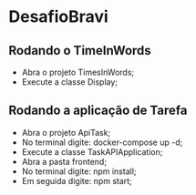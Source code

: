 # DesafioBravi

## Rodando o TimeInWords ##
- Abra o projeto TimesInWords;
- Execute a classe Display;

## Rodando a aplicação de Tarefa ##
- Abra o projeto ApiTask;
- No terminal digite: docker-compose up -d;
- Execute a classe TaskAPIApplication;
- Abra a pasta frontend;
- No terminal digite: npm install;
- Em seguida digite: npm start;
